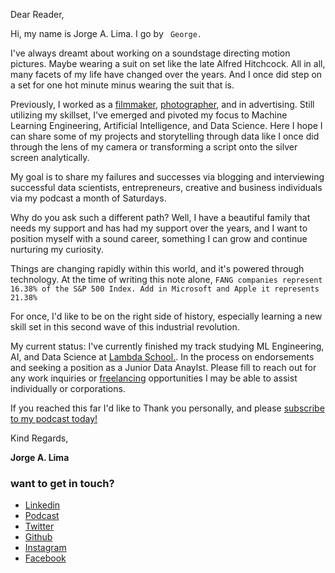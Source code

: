 Dear Reader, 

Hi, my name is Jorge A. Lima. I go by ```
George.```

I've always dreamt about working on a soundstage directing motion pictures. Maybe wearing a suit on set like the late Alfred Hitchcock. All in all, many facets of my life have changed over the years. And I once did step on a set for one hot minute minus wearing the suit that is. 

Previously, I worked as a [filmmaker](https://www.imdb.com/name/nm3147857/?ref_=fn_al_nm_2), [photographer](https://jrgl.im), and in advertising.  Still utilizing my skillset, I've emerged and pivoted my focus to Machine Learning Engineering, Artificial Intelligence, and Data Science. Here I hope I can share some of my projects and storytelling through data like I once did through the lens of my camera or transforming a script onto the silver screen analytically.

My goal is to share my failures and successes via blogging and interviewing successful data scientists, entrepreneurs, creative and business individuals via my podcast a month of Saturdays. 

Why do you ask such a different path? Well, I have a beautiful family that needs my support and has had my support over the years, and I want to position myself with a sound career, something I can grow and continue nurturing my curiosity. 

Things are changing rapidly within this world, and it's powered through technology. At the time of writing this note alone, ```
FANG companies represent 16.38% of the S&P 500 Index. Add in Microsoft and Apple it represents 21.38% ```


For once, I'd like to be on the right side of history, especially learning a new skill set in this second wave of this industrial revolution. 

My current status: I've currently finished my track studying ML Engineering, AI, and Data Science at [Lambda School.](https://lambdaschool.com/). In the process on endorsements and seeking a position as a Junior Data Anaylst. Please fill to reach out for any work inquiries or [freelancing](https://www.upwork.com/o/profiles/users/~0117a0871449af1c70/) opportunities I may be able to assist individually or corporations.

If you reached this far I'd like to Thank you personally, and please [subscribe to my podcast today!](https://mailchi.mp/db9640dec7a5/a-month-of-saturdays)

Kind Regards,

**Jorge A. Lima**

### want to get in touch?
*   [Linkedin](https://linkedin.com/in/jorgelima)
*   [Podcast](https://mailchi.mp/db9640dec7a5/a-month-of-saturdays)
*   [Twitter](http://twitter.com/thisisjorgelima)
*   [Github](http://github.com/thisisjorgelima)
*   [Instagram](https://www.instagram.com/thisisjorgelima/)
*   [Facebook](https://www.facebook.com/ThisIsJorgeLima/)
